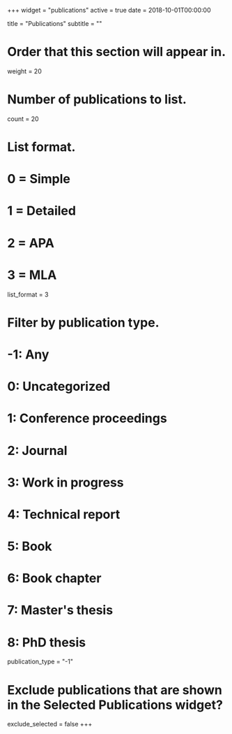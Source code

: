 +++
widget = "publications"
active = true
date = 2018-10-01T00:00:00

title = "Publications"
subtitle = ""

# Order that this section will appear in.
weight = 20

# Number of publications to list.
count = 20

# List format.
#   0 = Simple
#   1 = Detailed
#   2 = APA
#   3 = MLA
list_format = 3

# Filter by publication type.
# -1: Any
#  0: Uncategorized
#  1: Conference proceedings
#  2: Journal
#  3: Work in progress
#  4: Technical report
#  5: Book
#  6: Book chapter
#  7: Master's thesis
#  8: PhD thesis

publication_type = "-1"

# Exclude publications that are shown in the Selected Publications widget?
exclude_selected = false
+++

